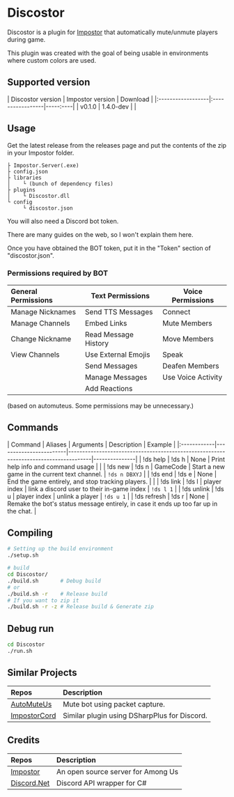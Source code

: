 # Discostor

Discostor is a plugin for [Impostor](https://github.com/Impostor/Impostor) that automatically
mute/unmute players during game.

This plugin was created with the goal of being usable in environments where custom colors are used.

## Supported version

  | Discostor version | Impostor version | Download |
  |:------------------|:-----------------|-----:----|
  | v0.1.0            | 1.4.0-dev        |          |


## Usage

  Get the latest release from the releases page and put the contents of the zip in your Impostor folder.

```
├ Impostor.Server(.exe)
├ config.json
├ libraries
│    └ (bunch of dependency files)
├ plugins
│    └ Discostor.dll
└ config
     └ discostor.json
```

You will also need a Discord bot token.

There are many guides on the web, so I won't explain them here.

Once you have obtained the BOT token, put it in the "Token" section of "discostor.json".

### Permissions required by BOT

  | General Permissions | Text Permissions     | Voice Permissions  |
  |:--------------------|----------------------|--------------------|
  | Manage Nicknames    | Send TTS Messages    | Connect            |
  | Manage Channels     | Embed Links          | Mute Members       |
  | Change Nickname     | Read Message History | Move Members       |
  | View Channels       | Use External Emojis  | Speak              |
  |                     | Send Messages        | Deafen Members     |
  |                     | Manage Messages      | Use Voice Activity |
  |                     | Add Reactions        |                    |

  (based on automuteus. Some permissions may be unnecessary.)

## Commands

 | Command     | Aliases | Arguments    | Description                                                                          | Example       |
 |:------------|------------------------|--------------------------------------------------------------------------------------|---------------|
 | !ds help    | !ds h   | None         | Print help info and command usage                                                    |               |
 | !ds new     | !ds n   | GameCode     | Start a new game in the current text channel.                                        | `!ds n DBXYJ` |
 | !ds end     | !ds e   | None         | End the game entirely, and stop tracking players.                                    |               |
 | !ds link    | !ds l   | player index | link a discord user to their in-game index                                           | `!ds l 1`     |
 | !ds unlink  | !ds u   | player index | unlink a player                                                                      | `!ds u 1`     |
 | !ds refresh | !ds r   | None         | Remake the bot's status message entirely, in case it ends up too far up in the chat. |


## Compiling

```sh
# Setting up the build environment
./setup.sh

# build
cd Discostor/
./build.sh       # Debug build
# or
./build.sh -r    # Release build
# If you want to zip it
./build.sh -r -z # Release build & Generate zip
```

## Debug run

```sh
cd Discostor
./run.sh
```

## Similar Projects

  | Repos                                                    | Description                                  |
  |:---------------------------------------------------------|:---------------------------------------------| 
  | [AutoMuteUs](https://github.com/denverquane/automuteus)  | Mute bot using packet capture.               |
  | [ImpostorCord](https://github.com/tuxinal/impostorCord)  | Similar plugin using DSharpPlus for Discord. |


## Credits

  | Repos                                                     | Description                        |
  |:----------------------------------------------------------|:-----------------------------------|
  | [Impostor](https://github.com/Impostor/Impostor)          | An open source server for Among Us |
  | [Discord.Net](https://github.com/discord-net/Discord.Net) | Discord API wrapper for C#         |

